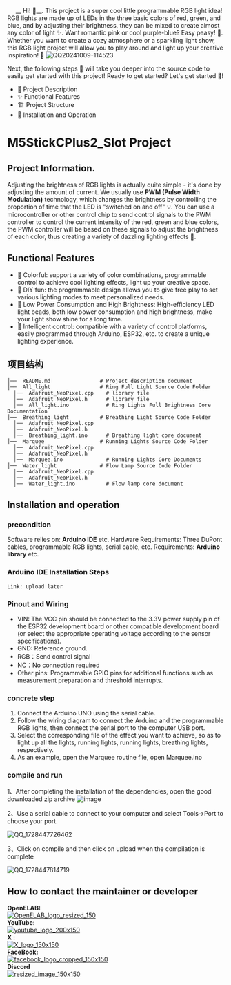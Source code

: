 
&nbsp;&nbsp;&nbsp;&nbsp;&nbsp;__ Hi! 👋__. This project is a super cool little programmable RGB light idea! RGB lights are made up of LEDs in the three basic colors of red, green, and blue, and by adjusting their brightness, they can be mixed to create almost any color of light ✨. Want romantic pink or cool purple-blue? Easy peasy! 🎨.
Whether you want to create a cozy atmosphere or a sparkling light show, this RGB light project will allow you to play around and light up your creative inspiration! 🚀
![QQ20241009-114523](https://github.com/user-attachments/assets/fe60ac31-4235-4fdc-ab48-8893f06db0f1)  

Next, the following steps 📜 will take you deeper into the source code to easily get started with this project! Ready to get started? Let's get started 🚀!
- 📝 Project Description
- ✨ Functional Features
- 🏗 Project Structure
- 🚀 Installation and Operation
# M5StickCPlus2_Slot Project
## Project Information.
Adjusting the brightness of RGB lights is actually quite simple - it's done by adjusting the amount of current. We usually use **PWM (Pulse Width Modulation)** technology, which changes the brightness by controlling the proportion of time that the LED is "switched on and off" 💡. You can use a microcontroller or other control chip to send control signals to the PWM controller to control the current intensity of the red, green and blue colors, the PWM controller will be based on these signals to adjust the brightness of each color, thus creating a variety of dazzling lighting effects 🌈.

## Functional Features

- 🌈 Colorful: support a variety of color combinations, programmable control to achieve cool lighting effects, light up your creative space.
- 🔧 DIY fun: the programmable design allows you to give free play to set various lighting modes to meet personalized needs.
- 🔧 Low Power Consumption and High Brightness: High-efficiency LED light beads, both low power consumption and high brightness, make your light show shine for a long time.
- 🤖 Intelligent control: compatible with a variety of control platforms, easily programmed through Arduino, ESP32, etc. to create a unique lighting experience.

## 项目结构
``` 
│──  README.md                # Project description document
│──  All_light                # Ring Full Light Source Code Folder
  │──  Adafruit_NeoPixel.cpp    # library file
  │──  Adafruit_NeoPixel.h      # library file
  │──  All_light.ino            # Ring Lights Full Brightness Core Documentation
│──  Breathing_light          # Breathing Light Source Code Folder
  │──  Adafruit_NeoPixel.cpp    
  │──  Adafruit_NeoPixel.h
  │──  Breathing_light.ino      # Breathing light core document
│──  Marquee                  # Running Lights Source Code Folder
  │──  Adafruit_NeoPixel.cpp    
  │──  Adafruit_NeoPixel.h
  │──  Marquee.ino              # Running Lights Core Documents
│──  Water_light              # Flow Lamp Source Code Folder
  │──  Adafruit_NeoPixel.cpp    
  │──  Adafruit_NeoPixel.h
  │──  Water_light.ino          # Flow lamp core document
```
## Installation and operation

### precondition
Software relies on: __Arduino IDE__ etc.
Hardware Requirements: Three DuPont cables, programmable RGB lights, serial cable, etc.
Requirements: __Arduino library__ etc.
### Arduino IDE Installation Steps
```
Link: upload later
```
### Pinout and Wiring
- VIN: The VCC pin should be connected to the 3.3V power supply pin of the ESP32 development board or other compatible development board (or select the appropriate operating voltage according to the sensor specifications).
- GND: Reference ground.
- RGB：Send control signal
- NC：No connection required
- Other pins: Programmable GPIO pins for additional functions such as measurement preparation and threshold interrupts.
### concrete step
1. Connect the Arduino UNO using the serial cable.
2. Follow the wiring diagram to connect the Arduino and the programmable RGB lights, then connect the serial port to the computer USB port.
3. Select the corresponding file of the effect you want to achieve, so as to light up all the lights, running lights, running lights, breathing lights, respectively.
4. As an example, open the Marquee routine file, open Marquee.ino

### compile and run
1、After completing the installation of the dependencies, open the good downloaded zip archive
![image](https://github.com/user-attachments/assets/48946387-fb1f-484d-ba44-bc3cc3641ee7)

2、Use a serial cable to connect to your computer and select Tools->Port to choose your port. 

![QQ_1728447726462](https://github.com/user-attachments/assets/4ba17432-2bd4-4e50-86ff-4246dd5b8a97)

3、Click on compile and then click on upload when the compilation is complete  

![QQ_1728447814719](https://github.com/user-attachments/assets/72e4abd5-63c5-4bc8-ac12-eebb229b38f0)

## How to contact the maintainer or developer
__OpenELAB:__   
[![OpenELAB_logo_resized_150](https://github.com/user-attachments/assets/5d3de375-359c-46a3-96bb-aaa211c6c636)](https://openelab.io)  
__YouTube:__  
[![youtube_logo_200x150](https://github.com/user-attachments/assets/d2365e7f-4ffe-4124-bf62-21eba19a71e4)](https://www.youtube.com/@OpenELAB)  
__X :__  
[![X_logo_150x150](https://github.com/user-attachments/assets/4ad5095f-2573-4791-9360-b355530093bf)](https://twitter.com/openelabio)  
__FaceBook:__  
[![facebook_logo_cropped_150x150](https://github.com/user-attachments/assets/52f2dc9a-a564-49a5-b72e-30eafbbc281f)](https://www.facebook.com/profile.php?id=61559154729457)  
__Discord__  
[![resized_image_150x150](https://github.com/user-attachments/assets/93ecd098-3391-45bb-9d80-b166c197a475)](https://discord.gg/VQspWyck)  

